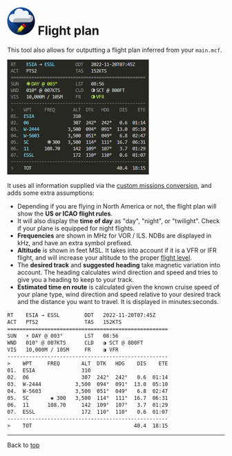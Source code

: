 ![](favicon-64x64.png) Flight plan
==================================

This tool also allows for outputting a flight plan inferred from your `main.mcf`.

![](flightplan.png)

It uses all information supplied via the [custom missions conversion](custom-missions.md), and adds some extra assumptions:

* Depending if you are flying in North America or not, the flight plan will show the **US or ICAO flight rules**.
* It will also display the **time of day** as "day", "night", or "twilight". Check if your plane is equipped for night flights.
* **Frequencies** are shown in MHz for VOR / ILS. NDBs are displayed in kHz, and have an extra symbol prefixed.
* **Altitude** is shown in feet MSL. It takes into account if it is a VFR or IFR flight, and will increase your altitude to the proper [flight level](https://en.wikipedia.org/wiki/Flight_level).
* The **desired track** and **suggested heading** take magnetic variation into account. The heading calculates wind direction and speed and tries to give you a heading to keep to your track.
* **Estimated time en route** is calculated given the known cruise speed of your plane type, wind direction and speed relative to your desired track and the distance you want to travel. It is displayed in minutes:seconds.

```
RT    ESIA → ESSL        DDT   2022-11-20T07:45Z
ACT   PTS2               TAS   152KTS
====================================================
SUN   ☀ DAY @ 003°       LST   08:56
WND   010° @ 007KTS      CLD   ◑ SCT @ 800FT
VIS   10,000M / 10SM     FR    ◑ VFR
----------------------------------------------------
>    WPT     FREQ       ALT  DTK   HDG    DIS    ETE
01.  ESIA               310
02.  06                 307  242°  242°   0.6  01:14
03.  W-2444           3,500  094°  091°  13.0  05:10
04.  W-5603           3,500  051°  049°   6.8  02:47
05.  SC       ✺ 300   3,500  114°  111°  16.7  06:31
06.  11      108.70     142  109°  107°   3.7  01:29
07.  ESSL               172  110°  110°   0.6  01:07
----------------------------------------------------
>    TOT                                 40.4  18:15
```

----

Back to [top](../README.md)
